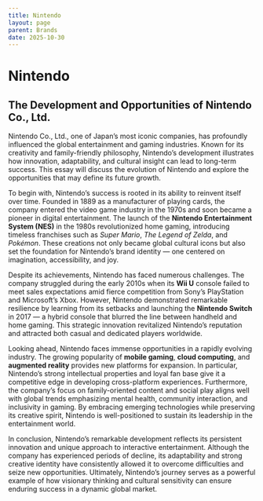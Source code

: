 ```yaml
---
title: Nintendo
layout: page
parent: Brands
date: 2025-10-30
---
```


# Nintendo

## The Development and Opportunities of Nintendo Co., Ltd.

Nintendo Co., Ltd., one of Japan’s most iconic companies, has profoundly influenced the global entertainment and gaming industries. Known for its creativity and family-friendly philosophy, Nintendo’s development illustrates how innovation, adaptability, and cultural insight can lead to long-term success. This essay will discuss the evolution of Nintendo and explore the opportunities that may define its future growth.

To begin with, Nintendo’s success is rooted in its ability to reinvent itself over time. Founded in 1889 as a manufacturer of playing cards, the company entered the video game industry in the 1970s and soon became a pioneer in digital entertainment. The launch of the **Nintendo Entertainment System (NES)** in the 1980s revolutionized home gaming, introducing timeless franchises such as _Super Mario_, _The Legend of Zelda_, and _Pokémon_. These creations not only became global cultural icons but also set the foundation for Nintendo’s brand identity — one centered on imagination, accessibility, and joy.

Despite its achievements, Nintendo has faced numerous challenges. The company struggled during the early 2010s when its **Wii U** console failed to meet sales expectations amid fierce competition from Sony’s PlayStation and Microsoft’s Xbox. However, Nintendo demonstrated remarkable resilience by learning from its setbacks and launching the **Nintendo Switch** in 2017 — a hybrid console that blurred the line between handheld and home gaming. This strategic innovation revitalized Nintendo’s reputation and attracted both casual and dedicated players worldwide.

Looking ahead, Nintendo faces immense opportunities in a rapidly evolving industry. The growing popularity of **mobile gaming**, **cloud computing**, and **augmented reality** provides new platforms for expansion. In particular, Nintendo’s strong intellectual properties and loyal fan base give it a competitive edge in developing cross-platform experiences. Furthermore, the company’s focus on family-oriented content and social play aligns well with global trends emphasizing mental health, community interaction, and inclusivity in gaming. By embracing emerging technologies while preserving its creative spirit, Nintendo is well-positioned to sustain its leadership in the entertainment world.

In conclusion, Nintendo’s remarkable development reflects its persistent innovation and unique approach to interactive entertainment. Although the company has experienced periods of decline, its adaptability and strong creative identity have consistently allowed it to overcome difficulties and seize new opportunities. Ultimately, Nintendo’s journey serves as a powerful example of how visionary thinking and cultural sensitivity can ensure enduring success in a dynamic global market.